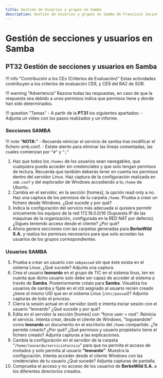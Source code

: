 ```yaml
--- 
title: Gestión de Usuarios y grupos en Samba
description: Gestión de Usuarios y grupos en Samba de Francisco Javier Hernández Illán. 
---
```


# Gestión de secciones y usuarios en Samba

## PT32 Gestión de secciones y usuarios en Samba 

!!! info "Contribución a los CEs (Criterios de Evaluación)"
    Estas actividades contribuyen a los criterios de evaluación CE6, y CE9 del RA2 de SOR.

!!! warning "Advertencia"
    Razona todas las respuestas, en caso de que la respuesta sea debido a unos permisos indica que permisos tiene y donde han sido determinados.

!!! question "Tareas"
    - A partir de la **PT31** los siguientes apartados:
    - Adjunta un vídeo con los pasos realizados y un informe.

### Secciones SAMBA

!!! note "**NOTA:**"
    - Recuerda reiniciar el servicio de samba tras modificar el fichero smb.conf.
    - Estate atento para eliminar las líneas comentadas, las cuales comienzan por `“#”` y `“;”`

1. Haz que todos los `/homes` de los usuarios sean navegables, que cualquiera pueda acceder sin credenciales y que solo tengan permisos de lectura. Recuerda que también deberás tener en cuenta los permisos dentro del servidor Linux. Haz captura de la configuración realizada en `smb.conf` y del explorador de Windows accediendo a tu `/home` de Ubuntu.
2. Cambia en el servidor, en la sección [homes], la opción read only a no. Haz una captura de los permisos de tu carpeta `/home`. Prueba a crear un fichero desde Windows. ¿Qué sucede y por qué?
3. Indica la configuración del servicio más adecuada si quisiera permitir únicamente los equipos de la red 172.16.0.0/16 (Supuesta IP de las máquinas de la organización, configurada en la RED NAT por defecto). ¿Sigues teniendo acceso desde el cliente? ¿Por qué?
4. Ahora genera secciones con las carpetas generadas para **BerbeWild S.A.** y realiza los permisos necesarios para que solo accedan los usuarios de los grupos correspondientes.

### Usuarios SAMBA

5. Prueba a crear un usuario con `smbpasswd` sin que éste exista en el sistema Linux. ¿Qué sucede? Adjunta una captura.
6. Crea el usuario **leonardo** en el grupo de TIC en el sistema linux, ten en cuenta que dicho usuario solo debe ser capaz de acceder al sistema a través de **Samba**. Posteriormente créalo para **Samba**. Visualiza los usuarios de samba y fíjate en el `UID` asignado al usuario recién creado ¿tiene el mismo UID que en el sistema Linux (`/etc/passwd`)? Adjunta capturas de todo el proceso.
7. Cierra la sesión actual en el servidor (exit) e intenta iniciar sesión con el usuario “leonardo” ¿Qué sucede y por qué?
8. Edita en el servidor la sección [homes] con “force user = root”. Reinicia el servicio. Intenta crear, desde el cliente de Windows, "logueandote" como **leonardo** un documento en el escritorio del `/home` compartido. ¿Te permite crearlo? ¿Por qué? ¿Qué permisos y usuario propietario tiene el fichero creado? Adjunta capturas a las explicaciones.
9. Cambia la configuración en el servidor de la carpeta “`/home/leonardo/serviciotecnico`” para que no permita el acceso de invitados y solo permita al usuario **“leonardo”**. Muestra la configuración. Intenta acceder desde el cliente Windows con las credenciales de tu usuario ¿Qué sucede? Adjunta capturas de pantalla.
10. Comprueba el acceso y no acceso de los usuarios de **BerbeWild S.A.** a los diferentes directorios creados.